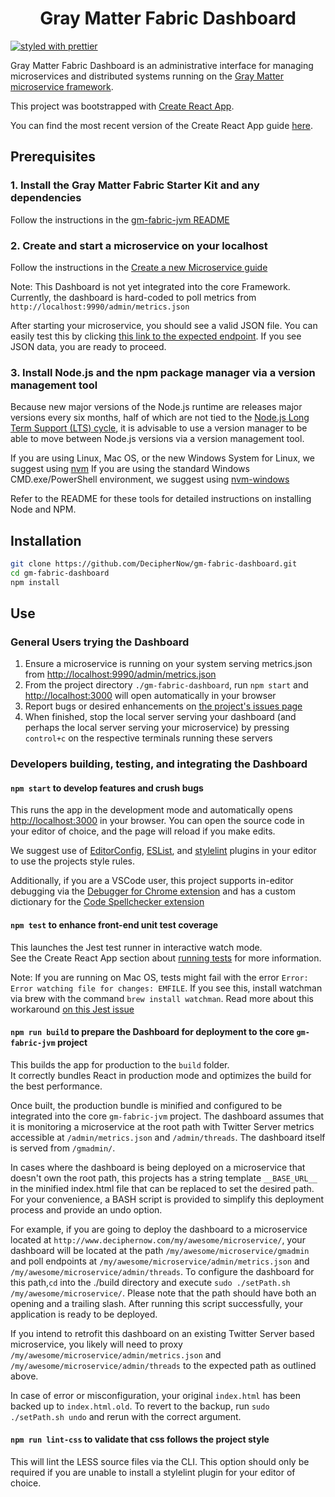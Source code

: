 <div align="center">
  <h1>Gray Matter Fabric Dashboard</h1>
</div>

[![styled with prettier](https://img.shields.io/badge/styled_with-prettier-ff69b4.svg)](https://github.com/prettier/prettier)

Gray Matter Fabric Dashboard is an administrative interface for managing microservices and distributed systems running on the [Gray Matter microservice framework](https://github.com/DecipherNow/gm-fabric-jvm).

This project was bootstrapped with [Create React App](https://github.com/facebookincubator/create-react-app).

You can find the most recent version of the Create React App guide [here](https://github.com/facebookincubator/create-react-app/blob/master/packages/react-scripts/template/README.md).

## Prerequisites

### 1. Install the Gray Matter Fabric Starter Kit and any dependencies

Follow the instructions in the [gm-fabric-jvm README](https://github.com/DecipherNow/gm-fabric-jvm)

### 2. Create and start a microservice on your localhost 

Follow the instructions in the [Create a new Microservice guide](https://github.com/DecipherNow/gm-fabric-jvm/blob/master/documentation/CreatingNewMS.md)

Note: This Dashboard is not yet integrated into the core Framework. Currently, the dashboard is hard-coded to poll metrics from `http://localhost:9990/admin/metrics.json`

After starting your microservice, you should see a valid JSON file. You can easily test this by clicking [this link to the expected endpoint](http://localhost:9990/admin/metrics.json). If you see JSON data, you are ready to proceed.

### 3. Install Node.js and the npm package manager via a version management tool

Because new major versions of the Node.js runtime are releases major versions every six months, half of which are not tied to the [Node.js Long Term Support (LTS) cycle](https://github.com/nodejs/LTS), it is advisable to use a version manager to be able to move between Node.js versions via a version management tool.

If you are using Linux, Mac OS, or the new Windows System for Linux, we suggest using [nvm](https://github.com/creationix/nvm)
If you are using the standard Windows CMD.exe/PowerShell environment, we suggest using [nvm-windows](https://github.com/coreybutler/nvm-windows)

Refer to the README for these tools for detailed instructions on installing Node and NPM.

## Installation

```sh
git clone https://github.com/DecipherNow/gm-fabric-dashboard.git
cd gm-fabric-dashboard
npm install
```

## Use

### General Users trying the Dashboard

1. Ensure a microservice is running on your system serving metrics.json from [http://localhost:9990/admin/metrics.json](http://localhost:9990/admin/metrics.json)
2. From the project directory `./gm-fabric-dashboard`, run `npm start` and [http://localhost:3000](http://localhost:3000) will open automatically in your browser
3. Report bugs or desired enhancements on [the project's issues page](https://github.com/DecipherNow/gm-fabric-dashboard/issues)
4. When finished, stop the local server serving your dashboard (and perhaps the local server serving your microservice) by pressing `control+c` on the respective terminals running these servers

### Developers building, testing, and integrating the Dashboard

#### `npm start` to develop features and crush bugs

This runs the app in the development mode and automatically opens [http://localhost:3000](http://localhost:3000) in your browser. You can open the source code in your editor of choice, and the page will reload if you make edits. 

We suggest use of [EditorConfig](http://editorconfig.org/#download), [ESList](http://eslint.org/docs/user-guide/integrations), and [stylelint](https://stylelint.io/user-guide/complementary-tools/#editor-plugins) plugins in your editor to use the projects style rules.

Additionally, if you are a VSCode user, this project supports in-editor debugging via the [Debugger for Chrome extension](https://marketplace.visualstudio.com/items?itemName=msjsdiag.debugger-for-chrome) and has a custom dictionary for the [Code Spellchecker extension](https://marketplace.visualstudio.com/items?itemName=streetsidesoftware.code-spell-checker)

#### `npm test` to enhance front-end unit test coverage

This launches the Jest test runner in interactive watch mode.<br>
See the Create React App section about [running tests](https://github.com/facebookincubator/create-react-app/blob/master/packages/react-scripts/template/README.md#running-tests) for more information.

Note: If you are running on Mac OS, tests might fail with the error `Error: Error watching file for changes: EMFILE`. If you see this, install watchman via brew with the command `brew install watchman`. Read more about this workaround [on this Jest issue](https://github.com/facebook/jest/issues/1767)

#### `npm run build` to prepare the Dashboard for deployment to the core `gm-fabric-jvm` project

This builds the app for production to the `build` folder.<br>
It correctly bundles React in production mode and optimizes the build for the best performance.

Once built, the production bundle is minified and configured to be integrated into the core `gm-fabric-jvm` project. The dashboard assumes that it is monitoring a microservice at the root path with Twitter Server metrics accessible at `/admin/metrics.json` and `/admin/threads`. The dashboard itself is served from `/gmadmin/`. 

In cases where the dashboard is being deployed on a microservice that doesn't own the root path, this projects has a string template `__BASE_URL__` in the minified index.html file that can be replaced to set the desired path. For your convenience, a BASH script is provided to simplify this deployment process and provide an undo option.

For example, if you are going to deploy the dashboard to a microservice located  at `http://www.deciphernow.com/my/awesome/microservice/`, your dashboard will be located at the path `/my/awesome/microservice/gmadmin` and poll endpoints at `/my/awesome/microservice/admin/metrics.json` and `/my/awesome/microservice/admin/threads`. To configure the dashboard for this path,`cd` into the ./build directory and execute `sudo ./setPath.sh /my/awesome/microservice/`. Please note that the path should have both an opening and a trailing slash. After running this script successfully, your application is ready to be deployed. 

If you intend to retrofit this dashboard on an existing Twitter Server based microservice, you likely will need to proxy `/my/awesome/microservice/admin/metrics.json` and `/my/awesome/microservice/admin/threads` to the expected path as outlined above.

In case of error or misconfiguration, your original `index.html` has been backed up to `index.html.old`. To revert to the backup, run `sudo ./setPath.sh undo` and rerun with the correct argument.

#### `npm run lint-css` to validate that css follows the project style

This will lint the LESS source files via the CLI. This option should only be required if you are
unable to install a stylelint plugin for your editor of choice.
